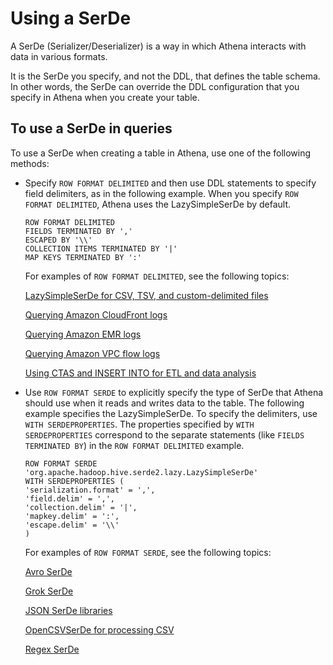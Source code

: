 # Using a SerDe<a name="serde-about"></a>

A SerDe \(Serializer/Deserializer\) is a way in which Athena interacts with data in various formats\.

It is the SerDe you specify, and not the DDL, that defines the table schema\. In other words, the SerDe can override the DDL configuration that you specify in Athena when you create your table\.

## To use a SerDe in queries<a name="to-use-a-serde"></a>

To use a SerDe when creating a table in Athena, use one of the following methods:
+ Specify `ROW FORMAT DELIMITED` and then use DDL statements to specify field delimiters, as in the following example\. When you specify `ROW FORMAT DELIMITED`, Athena uses the LazySimpleSerDe by default\.

  ```
  ROW FORMAT DELIMITED 
  FIELDS TERMINATED BY ','
  ESCAPED BY '\\'
  COLLECTION ITEMS TERMINATED BY '|'
  MAP KEYS TERMINATED BY ':'
  ```

  For examples of `ROW FORMAT DELIMITED`, see the following topics:

  [LazySimpleSerDe for CSV, TSV, and custom\-delimited files](lazy-simple-serde.md)

  [Querying Amazon CloudFront logs](cloudfront-logs.md)

  [Querying Amazon EMR logs](emr-logs.md)

  [Querying Amazon VPC flow logs](vpc-flow-logs.md)

  [Using CTAS and INSERT INTO for ETL and data analysis](ctas-insert-into-etl.md)
+ Use `ROW FORMAT SERDE` to explicitly specify the type of SerDe that Athena should use when it reads and writes data to the table\. The following example specifies the LazySimpleSerDe\. To specify the delimiters, use `WITH SERDEPROPERTIES`\. The properties specified by `WITH SERDEPROPERTIES` correspond to the separate statements \(like `FIELDS TERMINATED BY`\) in the `ROW FORMAT DELIMITED` example\.

  ```
  ROW FORMAT SERDE 'org.apache.hadoop.hive.serde2.lazy.LazySimpleSerDe'
  WITH SERDEPROPERTIES (
  'serialization.format' = ',',
  'field.delim' = ',',
  'collection.delim' = '|',
  'mapkey.delim' = ':',
  'escape.delim' = '\\'
  )
  ```

  For examples of `ROW FORMAT SERDE`, see the following topics:

  [Avro SerDe](avro-serde.md)

  [Grok SerDe](grok-serde.md)

  [JSON SerDe libraries](json-serde.md)

  [OpenCSVSerDe for processing CSV](csv-serde.md)

  [Regex SerDe](regex-serde.md)